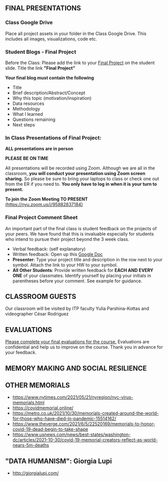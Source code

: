 ## FINAL PRESENTATIONS

### Class Google Drive

Place all project assets in your folder in the Class Google Drive. This includes all images, visualizations, code etc.

### Student Blogs - Final Project

Before the Class: Please add the link to your [Final Project](https://docs.google.com/presentation/d/1DEIWJVzJyCSeTFdtJaDw8tnUyHQRROa3NtmFLA9BhM8/edit#slide=id.g30f7365744f_0_0) on the student slide. Title the link **"Final Project"**

**Your final blog must contain the following**

- Title
- Brief description/Abstract/Concept
- Why this topic (motivation/inspiration)
- Data resources
- Methodology
- What I learned
- Questions remaining
- Next steps

### In Class Presentations of Final Project:

**ALL presentations are in person**

**PLEASE BE ON TIME**

All presentations will be recorded using Zoom. Although we are all in the classroom, **you will conduct your presentation using Zoom screen sharing.** So please be sure to bring your laptops to class or check one out from the ER if you need to. **You only have to log in when it is your turn to present.**

**To join the Zoom Meeting TO PRESENT**
[(https://nyu.zoom.us/j/95882837184)](https://nyu.zoom.us/j/95882837184)

### Final Project Comment Sheet

An important part of the final class is student feedback on the projects of your peers. We have found that this is invaluable especially for students who intend to pursue their project beyond the 3 week class.

- Verbal feedback: (self explanatory)
- Written feedback:
  Open up this [Google Doc](https://docs.google.com/document/d/17F1_pS7HJQOujhVinWIkOIk8IqMt7bbSMM3vYMiy9CM/edit?usp=sharing)
- **Presenter**: Type your project title and description in the row next to your symbol. Attach the link to your HW to your symbol.
- **All Other Students**: Provide written feedback for **EACH AND EVERY ONE** of your classmates. Identify yourself by placing your initials in parentheses before your comment. See example for guidance.

## CLASSROOM GUESTS

Our classroom will be visited by ITP faculty Yulia Parshina-Kottas and videographer César Rodriguez

## EVALUATIONS

[Please complete your final evaluations for the course.](https://go.blueja.io/gnJtwd8cZ0mG12TIC3eVnQ) Evaluations are confidential and help us to improve on the course. Thank you in advance for your feedback.

<!-- ## SCOPE INSENSITIVITY OR SCOPE NEGLECT
### Why do we wrestle with these numbers?
![Psychosocial Numbing](Images/2.png)
- https://www.lesswrong.com/posts/2ftJ38y9SRBCBsCzy/scope-insensitivity

## MEMORY MAKING

### COVID-19 IMPACT PROJECT DIGITAL MEMORIAL

### Mass Death Events
- [**COVID-19 Ticker**] (https://itp.nyu.edu/covid19impactproject/memorials/)

### Centering the Individual
- [Remembering the New Yorkers We’ve Lost to‌ COVID‑19  The City.NYC](https://projects.thecity.nyc/covid-19-deaths/)

- [2021-02-26
Marking 500k+ deaths by acknowledging this individual impacted by pandemic.](https://github.com/jht9629-nyu/covid-19-data-stories/blob/main/jht/2021-02-26-Roberto-Tobias-Jr.md)

- **COVID-19 Memorial Ideation** [Mabel Thompson, Walter Thompson](https://jht1493.net/Pilot/the-city-nyc/dots/)

- [Loop of 10 interviews](https://jht1493.net/Pilot/rusty-sync)

- [**Student Projects**](https://itp.nyu.edu/covid19impactproject/data-storytelling/)-->

## MEMORY MAKING AND SOCIAL RESILIENCE

## OTHER MEMORIALS

- https://www.nytimes.com/2021/05/21/nyregion/nyc-virus-memorials.html
- https://covidmemorial.online/
- https://metro.co.uk/2021/10/30/memorials-created-around-the-world-for-those-who-have-died-in-pandemic-15514162/
- https://www.theverge.com/2021/6/5/22520169/memorials-to-honor-covid-19-dead-begin-to-take-shape
- https://www.usnews.com/news/best-states/washington-dc/articles/2021-10-30/covid-19-memorial-creators-reflect-as-world-nears-5m-deaths

## "DATA HUMANISM": Giorgia Lupi

- http://giorgialupi.com/
